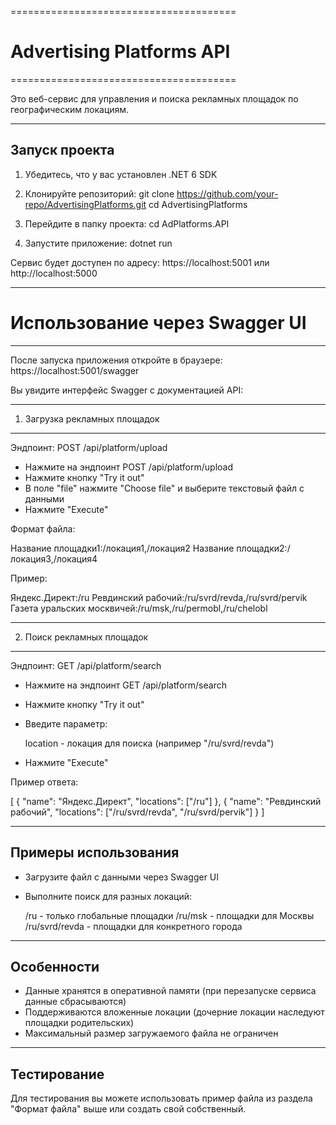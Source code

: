 =======================================
# Advertising Platforms API
=======================================

Это веб-сервис для управления и поиска рекламных площадок по географическим локациям.

---------------------------------------
Запуск проекта
---------------------------------------

1. Убедитесь, что у вас установлен .NET 6 SDK

2. Клонируйте репозиторий:
   git clone https://github.com/your-repo/AdvertisingPlatforms.git
   cd AdvertisingPlatforms

3. Перейдите в папку проекта:
   cd AdPlatforms.API

4. Запустите приложение:
   dotnet run

Сервис будет доступен по адресу:
  https://localhost:5001
  или
  http://localhost:5000

---------------------------------------
# Использование через Swagger UI
---------------------------------------

После запуска приложения откройте в браузере:
  https://localhost:5001/swagger

Вы увидите интерфейс Swagger с документацией API:

---------------------------------------
1. Загрузка рекламных площадок
---------------------------------------

Эндпоинт: POST /api/platform/upload

- Нажмите на эндпоинт POST /api/platform/upload
- Нажмите кнопку "Try it out"
- В поле "file" нажмите "Choose file" и выберите текстовый файл с данными
- Нажмите "Execute"

Формат файла:

  Название площадки1:/локация1,/локация2
  Название площадки2:/локация3,/локация4

Пример:

  Яндекс.Директ:/ru
  Ревдинский рабочий:/ru/svrd/revda,/ru/svrd/pervik
  Газета уральских москвичей:/ru/msk,/ru/permobl,/ru/chelobl

---------------------------------------
2. Поиск рекламных площадок
---------------------------------------

Эндпоинт: GET /api/platform/search

- Нажмите на эндпоинт GET /api/platform/search
- Нажмите кнопку "Try it out"
- Введите параметр:

  location - локация для поиска (например "/ru/svrd/revda")

- Нажмите "Execute"

Пример ответа:

[
  {
    "name": "Яндекс.Директ",
    "locations": ["/ru"]
  },
  {
    "name": "Ревдинский рабочий",
    "locations": ["/ru/svrd/revda", "/ru/svrd/pervik"]
  }
]

---------------------------------------
Примеры использования
---------------------------------------

- Загрузите файл с данными через Swagger UI
- Выполните поиск для разных локаций:

  /ru                 - только глобальные площадки
  /ru/msk             - площадки для Москвы
  /ru/svrd/revda      - площадки для конкретного города

---------------------------------------
Особенности
---------------------------------------

- Данные хранятся в оперативной памяти (при перезапуске сервиса данные сбрасываются)
- Поддерживаются вложенные локации (дочерние локации наследуют площадки родительских)
- Максимальный размер загружаемого файла не ограничен

---------------------------------------
Тестирование
---------------------------------------

Для тестирования вы можете использовать пример файла из раздела "Формат файла" выше
или создать свой собственный.
